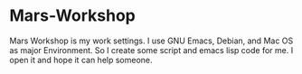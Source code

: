 Mars-Workshop
=============

Mars Workshop is my work settings. I use GNU Emacs, Debian, and Mac OS as major Environment. So I create some script and emacs lisp code for me. I open it and hope it can help someone.
